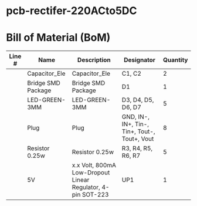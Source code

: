 # pcb-rectifer-220ACto5DC

# Bill of Material (BoM)

| Line # | Name               | Description                                                 | Designator                                    | Quantity |
| ------ | ------------------ | ----------------------------------------------------------- | --------------------------------------------- | -------- |
|        | Capacitor_Ele      | Capacitor_Ele                                               | C1, C2                                        | 2        |
|        | Bridge SMD Package | Bridge SMD Package                                          | D1                                            | 1        |
|        | LED-GREEN-3MM      | LED-GREEN-3MM                                               | D3, D4, D5, D6, D7                            | 5        |
|        | Plug               | Plug                                                        | GND, IN-, IN+, Tin-, Tin+, Tout-, Tout+, Vout | 8        |
|        | Resistor 0.25w     | Resistor 0.25w                                              | R3, R4, R5, R6, R7                            | 5        |
|        | 5V                 | x.x Volt, 800mA Low-Dropout Linear Regulator, 4-pin SOT-223 | UP1                                           | 1        |
